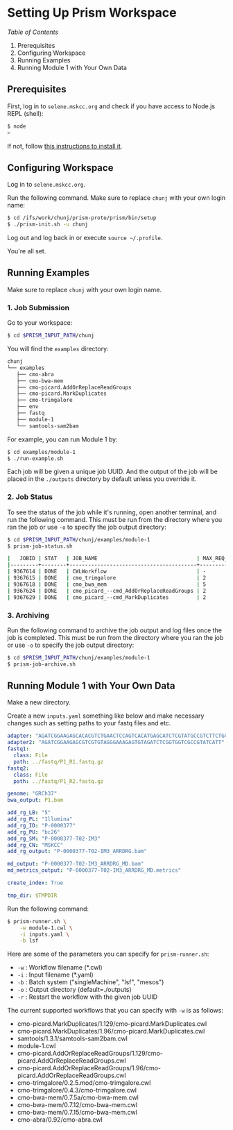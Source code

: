 # Setting Up Prism Workspace

*Table of Contents*

1. Prerequisites
1. Configuring Workspace
1. Running Examples
1. Running Module 1 with Your Own Data

## Prerequisites

First, log in to `selene.mskcc.org` and check if you have access to Node.js REPL (shell):

```bash
$ node
>
```

If not, follow [this instructions to install it](./prerequisites.md).

## Configuring Workspace

Log in to `selene.mskcc.org`.

Run the following command. Make sure to replace `chunj` with your own login name:

```bash
$ cd /ifs/work/chunj/prism-proto/prism/bin/setup
$ ./prism-init.sh -u chunj
```


Log out and log back in or execute `source ~/.profile`.

You're all set.

## Running Examples

Make sure to replace `chunj` with your own login name.

### 1. Job Submission

Go to your workspace:

```bash
$ cd $PRISM_INPUT_PATH/chunj
```

You will find the `examples` directory:

```bash
chunj
└── examples
   ├── cmo-abra
   ├── cmo-bwa-mem
   ├── cmo-picard.AddOrReplaceReadGroups
   ├── cmo-picard.MarkDuplicates
   ├── cmo-trimgalore
   ├── env
   ├── fastq
   ├── module-1
   └── samtools-sam2bam
```

For example, you can run Module 1 by:

```bash
$ cd examples/module-1
$ ./run-example.sh
```

Each job will be given a unique job UUID. And the output of the job will be placed in the `./outputs` directory by default unless you override it. 

### 2. Job Status

To see the status of the job while it's running, open another terminal, and run the following command. This must be run from the directory where you ran the job or use `-o` to specify the job output directory:

```bash
$ cd $PRISM_INPUT_PATH/chunj/examples/module-1
$ prism-job-status.sh

|   JOBID | STAT   | JOB_NAME                                | MAX_REQ_PROC   | EXEC_HOST   |
|---------+--------+-----------------------------------------+----------------+-------------|
| 9367614 | DONE   | CWLWorkflow                             | -              | u35         |
| 9367615 | DONE   | cmo_trimgalore                          | 2              | 2*u35       |
| 9367618 | DONE   | cmo_bwa_mem                             | 5              | 5*u35       |
| 9367624 | DONE   | cmo_picard_--cmd_AddOrReplaceReadGroups | 2              | 2*u35       |
| 9367629 | DONE   | cmo_picard_--cmd_MarkDuplicates         | 2              | 2*u35       |
```

### 3. Archiving

Run the following command to archive the job output and log files once the job is completed. This must be run from the directory where you ran the job or use `-o` to specify the job output directory:

```bash
$ cd $PRISM_INPUT_PATH/chunj/examples/module-1
$ prism-job-archive.sh
```

## Running Module 1 with Your Own Data

Make a new directory.

Create a new `inputs.yaml` something like below and make necessary changes such as setting paths to your fastq files and etc.

```yaml
adapter: "AGATCGGAAGAGCACACGTCTGAACTCCAGTCACATGAGCATCTCGTATGCCGTCTTCTGCTTG"
adapter2: "AGATCGGAAGAGCGTCGTGTAGGGAAAGAGTGTAGATCTCGGTGGTCGCCGTATCATT"
fastq1:
  class: File
  path: ../fastq/P1_R1.fastq.gz
fastq2:
  class: File
  path: ../fastq/P1_R2.fastq.gz

genome: "GRCh37"
bwa_output: P1.bam

add_rg_LB: "5"
add_rg_PL: "Illumina"
add_rg_ID: "P-0000377"
add_rg_PU: "bc26"
add_rg_SM: "P-0000377-T02-IM3"
add_rg_CN: "MSKCC"
add_rg_output: "P-0000377-T02-IM3_ARRDRG.bam"

md_output: "P-0000377-T02-IM3_ARRDRG_MD.bam"
md_metrics_output: "P-0000377-T02-IM3_ARRDRG_MD.metrics"

create_index: True

tmp_dir: $TMPDIR
```

Run the following command:

```bash
$ prism-runner.sh \
    -w module-1.cwl \
    -i inputs.yaml \
    -b lsf
```

Here are some of the parameters you can specify for `prism-runner.sh`:

- `-w` : Workflow filename (*.cwl)
- `-i` : Input filename (*.yaml)
- `-b` : Batch system ("singleMachine", "lsf", "mesos")
- `-o` : Output directory (default=./outputs)
- `-r` : Restart the workflow with the given job UUID

The current supported workflows that you can specify with `-w` is as follows:

- cmo-picard.MarkDuplicates/1.129/cmo-picard.MarkDuplicates.cwl
- cmo-picard.MarkDuplicates/1.96/cmo-picard.MarkDuplicates.cwl
- samtools/1.3.1/samtools-sam2bam.cwl
- module-1.cwl
- cmo-picard.AddOrReplaceReadGroups/1.129/cmo-picard.AddOrReplaceReadGroups.cwl
- cmo-picard.AddOrReplaceReadGroups/1.96/cmo-picard.AddOrReplaceReadGroups.cwl
- cmo-trimgalore/0.2.5.mod/cmo-trimgalore.cwl
- cmo-trimgalore/0.4.3/cmo-trimgalore.cwl
- cmo-bwa-mem/0.7.5a/cmo-bwa-mem.cwl
- cmo-bwa-mem/0.7.12/cmo-bwa-mem.cwl
- cmo-bwa-mem/0.7.15/cmo-bwa-mem.cwl
- cmo-abra/0.92/cmo-abra.cwl